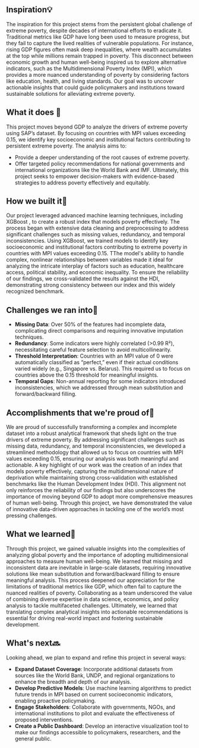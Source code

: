 
## Inspiration💡
The inspiration for this project stems from the persistent global challenge of extreme poverty, despite decades of international efforts to eradicate it. Traditional metrics like GDP have long been used to measure progress, but they fail to capture the lived realities of vulnerable populations. For instance, rising GDP figures often mask deep inequalities, where wealth accumulates at the top while millions remain trapped in poverty. This disconnect between economic growth and human well-being inspired us to explore alternative indicators, such as the Multidimensional Poverty Index (MPI), which provides a more nuanced understanding of poverty by considering factors like education, health, and living standards. Our goal was to uncover actionable insights that could guide policymakers and institutions toward sustainable solutions for alleviating extreme poverty.

## What it does 🎯
This project moves beyond GDP to analyze the drivers of extreme poverty using SAP’s dataset. By focusing on countries with MPI values exceeding 0.15, we identify key socioeconomic and institutional factors contributing to persistent extreme poverty. The analysis aims to:
 - Provide a deeper understanding of the root causes of extreme poverty.
 - Offer targeted policy recommendations for national governments and international organizations like the World Bank and IMF.
Ultimately, this project seeks to empower decision-makers with evidence-based strategies to address poverty effectively and equitably.

## How we built it🔧
Our project leveraged advanced machine learning techniques, including XGBoost , to create a robust index that models poverty effectively. The process began with extensive data cleaning and preprocessing to address significant challenges such as missing values, redundancy, and temporal inconsistencies. Using XGBoost, we trained models to identify key socioeconomic and institutional factors contributing to extreme poverty in countries with MPI values exceeding 0.15. TThe model's ability to handle complex, nonlinear relationships between variables made it ideal for analyzing the intricate interplay of factors such as education, healthcare access, political stability, and economic inequality. To ensure the reliability of our findings, we cross-validated the results against the HDI, demonstrating strong consistency between our index and this widely recognized benchmark.

## Challenges we ran into🤔
 - **Missing Data**: Over 50% of the features had incomplete data, complicating direct comparisons and requiring innovative imputation techniques.
 - **Redundancy**: Some indicators were highly correlated (>0.99 R²), necessitating careful feature selection to avoid multicollinearity.
 - **Threshold Interpretation**: Countries with an MPI value of 0 were automatically classified as “perfect,” even if their actual conditions varied widely (e.g., Singapore vs. Belarus). This required us to focus on countries above the 0.15 threshold for meaningful insights.
 - **Temporal Gaps**: Non-annual reporting for some indicators introduced inconsistencies, which we addressed through mean substitution and forward/backward filling.

## Accomplishments that we're proud of🚀
We are proud of successfully transforming a complex and incomplete dataset into a robust analytical framework that sheds light on the true drivers of extreme poverty. By addressing significant challenges such as missing data, redundancy, and temporal inconsistencies, we developed a streamlined methodology that allowed us to focus on countries with MPI values exceeding 0.15, ensuring our analysis was both meaningful and actionable. A key highlight of our work was the creation of an index that models poverty effectively, capturing the multidimensional nature of deprivation while maintaining strong cross-validation with established benchmarks like the Human Development Index (HDI). This alignment not only reinforces the reliability of our findings but also underscores the importance of moving beyond GDP to adopt more comprehensive measures of human well-being. Through this project, we have demonstrated the value of innovative data-driven approaches in tackling one of the world’s most pressing challenges.

## What we learned📖
Through this project, we gained valuable insights into the complexities of analyzing global poverty and the importance of adopting multidimensional approaches to measure human well-being. We learned that missing and inconsistent data are inevitable in large-scale datasets, requiring innovative solutions like mean substitution and forward/backward filling to ensure meaningful analysis. This process deepened our appreciation for the limitations of traditional metrics like GDP, which often fail to capture the nuanced realities of poverty. Collaborating as a team underscored the value of combining diverse expertise in data science, economics, and policy analysis to tackle multifaceted challenges. Ultimately, we learned that translating complex analytical insights into actionable recommendations is essential for driving real-world impact and fostering sustainable development.

## What's next🔜
Looking ahead, we plan to expand and refine this project in several ways:
 - **Expand Dataset Coverage**: Incorporate additional datasets from sources like the World Bank, UNDP, and regional organizations to enhance the breadth and depth of our analysis.
 - **Develop Predictive Models**: Use machine learning algorithms to predict future trends in MPI based on current socioeconomic indicators, enabling proactive policymaking.
 - **Engage Stakeholders**: Collaborate with governments, NGOs, and international institutions to pilot and evaluate the effectiveness of proposed interventions.
 - **Create a Public Dashboard**: Develop an interactive visualization tool to make our findings accessible to policymakers, researchers, and the general public.
